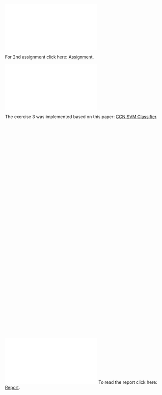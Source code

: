 <object data="project.pdf" type="application/pdf" width="700px" height="700px">
    <embed src="project.pdf">
        <p>For 2nd assignment click here: <a href="project.pdf">Assignment</a>.</p>
    </embed>
</object>
<object data="hybrid_CNN–SVM_classifier.pdf" type="application/pdf" width="700px" height="700px">
    <embed src="hybrid_CNN–SVM_classifier.pdf">
        <p>The exercise 3 was implemented based on this paper: <a href="hybrid_CNN–SVM_classifier.pdf">CCN SVM Classifier</a>.</p>
    </embed>
</object>
<object type="application/pdf" width="700px" height="700px">
    <embed>
        <p>Dependencies have to be downloaded manually. Also download from <a href="http://ufldl.stanford.edu/housenumbers/">http://ufldl.stanford.edu/housenumbers/</a> train_32x32.mat and test_32x32.mat and put them into a svhn folder</p>
    </embed>
</object>
<object data="report.pdf" type="application/pdf" width="700px" height="700px">
    <embed src="report.pdf">
        To read the report click here: <a href="report.pdf">Report</a>.</p>
    </embed>
</object>
